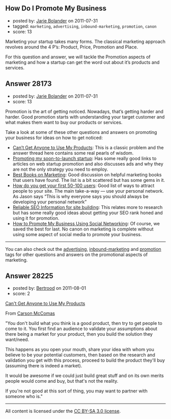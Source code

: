 ## How Do I Promote My Business

- posted by: [Jarie Bolander](https://stackexchange.com/users/-1/585-jarie-bolander) on 2011-07-31
- tagged: `marketing`, `advertising`, `inbound-marketing`, `promotion`, `canon`
- score: 13

Marketing your startup takes many forms. The classical marketing approach revolves around the 4 P’s: Product, Price, Promotion and Place.

For this question and answer, we will tackle the Promotion aspects of marketing and how a startup can get the word out about it’s products and services.


## Answer 28173

- posted by: [Jarie Bolander](https://stackexchange.com/users/-1/585-jarie-bolander) on 2011-07-31
- score: 13

Promotion is the art of getting noticed. Nowadays, that’s getting harder and harder. Good promotion starts with understanding your target customer and what makes them want to buy our products or services. 

Take a look at some of these other questions and answers on promoting your business for ideas on how to get noticed:

* [Can’t Get Anyone to Use My Products](http://answers.onstartups.com/questions/23489/i-build-good-products-but-cant-get-anyone-to-use-them-what-should-i-do): This is a classic problem and the answer thread here contains some real pearls of wisdom.
* [Promoting my soon-to-launch startup](http://answers.onstartups.com/questions/20108/how-do-i-promote-my-soon-to-launch-startup): Has some really good links to articles on web startup promotion and also discusses ads and why they are not the only strategy you need to employ.
* [Best Books on Marketing](http://answers.onstartups.com/questions/13636/what-is-the-best-book-on-marketing-you-have-ever-read): Good discussion on helpful marketing books that users have found. The list is a bit scattered but has some gems in it.
* [How do you get your first 50-100 users](http://answers.onstartups.com/questions/4114/how-do-you-get-to-the-first-50-100-users): Good list of ways to attract people to your site. The main take-a-way — use your personal network. As Jason says “This is why everyone says you should always be developing your personal network”
* [Reliable SEO Information for site building](http://answers.onstartups.com/questions/4390/seo-where-can-i-get-reliable-information-about-building-my-website-presence-and): This relates more to research but has some really good ideas about getting your SEO rank honed and using it for promotion.
* [How to Promote My Business Using Social Networking](http://answers.onstartups.com/questions/9929/how-to-promote-my-business-using-social-networking): Of course, we saved the best for last. No canon on marketing is complete without using some aspect of social media to promote your business.

----

You can also check out the [advertising](http://answers.onstartups.com/questions/tagged/advertising), [inbound-marketing](http://answers.onstartups.com/questions/tagged/inbound-marketing) and [promotion](http://answers.onstartups.com/questions/tagged/promotion) tags for other questions and answers on the promotional aspects of marketing.


## Answer 28225

- posted by: [Bertrood](https://stackexchange.com/users/-1/11996-bertrood) on 2011-08-01
- score: 2

<p><a href="http://answers.onstartups.com/questions/23489/i-build-good-products-but-cant-get-anyone-to-use-them-what-should-i-do">Can't Get Anyone to Use My Products</a></p>

<p>From 
<a href="http://answers.onstartups.com/users/9422/carson-mccomas">Carson McComas</a></p>

<p>"You don't build what you think is a good product, then try to get people to come to it. You first find an audience to validate your assumptions about there being a market for your product, then you build the solution they want/need.</p>

<p>This happens as you open your mouth, share your idea with whom you believe to be your potential customers, then based on the research and validation you get with this process, proceed to build the product they'll buy (assuming there is indeed a market).</p>

<p>It would be awesome if we could just build great stuff and on its own merits people would come and buy, but that's not the reality.</p>

<p>If you're not good at this sort of thing, you may want to partner with someone who is."</p>




---

All content is licensed under the [CC BY-SA 3.0 license](https://creativecommons.org/licenses/by-sa/3.0/).
